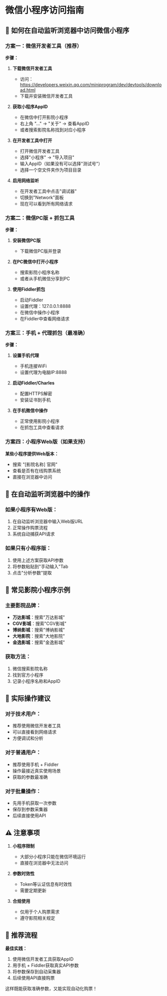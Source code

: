 # 微信小程序访问指南

## 🎯 如何在自动监听浏览器中访问微信小程序

### 方案一：微信开发者工具（推荐）

**步骤：**
1. **下载微信开发者工具**
   - 访问：https://developers.weixin.qq.com/miniprogram/dev/devtools/download.html
   - 下载并安装微信开发者工具

2. **获取小程序AppID**
   - 在微信中打开影院小程序
   - 右上角 "..." → "关于" → 查看AppID
   - 或者搜索影院名称找到对应小程序

3. **在开发者工具中打开**
   - 打开微信开发者工具
   - 选择"小程序" → "导入项目"
   - 输入AppID（如果没有可以选择"测试号"）
   - 选择一个空文件夹作为项目目录

4. **启用网络监听**
   - 在开发者工具中点击"调试器"
   - 切换到"Network"面板
   - 现在可以看到所有网络请求

### 方案二：微信PC版 + 抓包工具

**步骤：**
1. **安装微信PC版**
   - 下载微信PC版并登录

2. **在PC微信中打开小程序**
   - 搜索影院小程序名称
   - 或者从手机微信分享到PC

3. **使用Fiddler抓包**
   - 启动Fiddler
   - 设置代理：127.0.0.1:8888
   - 在微信中操作小程序
   - 在Fiddler中查看网络请求

### 方案三：手机 + 代理抓包（最准确）

**步骤：**
1. **设置手机代理**
   - 手机连接WiFi
   - 设置代理为电脑IP:8888

2. **启动Fiddler/Charles**
   - 配置HTTPS解密
   - 安装证书到手机

3. **在手机微信中操作**
   - 正常使用影院小程序
   - 在抓包工具中查看请求

### 方案四：小程序Web版（如果支持）

**某些小程序提供Web版本：**
- 搜索 "[影院名称] 官网"
- 查看是否有在线购票系统
- 直接在浏览器中访问

## 🔧 在自动监听浏览器中的操作

### 如果小程序有Web版：
1. 在自动监听浏览器中输入Web版URL
2. 正常操作购票流程
3. 系统自动捕获API请求

### 如果只有小程序版：
1. 使用上述方案获取API参数
2. 将参数粘贴到"手动输入"Tab
3. 点击"分析参数"提取

## 📱 常见影院小程序示例

### 主要影院品牌：
- **万达影城**：搜索"万达影城"
- **CGV影城**：搜索"CGV影城"
- **博纳影城**：搜索"博纳影城"
- **大地影院**：搜索"大地影院"
- **金逸影城**：搜索"金逸影城"

### 获取方法：
1. 微信搜索影院名称
2. 找到官方小程序
3. 记录小程序名称和AppID

## 🎯 实际操作建议

### 对于技术用户：
- 推荐使用微信开发者工具
- 可以直接看到网络请求
- 方便调试和分析

### 对于普通用户：
- 推荐使用手机 + Fiddler
- 操作最接近真实使用场景
- 获取的参数最准确

### 对于批量操作：
- 先用手机获取一次参数
- 保存到参数采集器
- 后续直接使用API

## ⚠️ 注意事项

1. **小程序限制**
   - 大部分小程序只能在微信环境运行
   - 直接在浏览器中无法访问

2. **参数时效性**
   - Token等认证信息有时效性
   - 需要定期更新

3. **合规使用**
   - 仅用于个人购票需求
   - 遵守影院相关规定

## 🚀 推荐流程

**最佳实践：**
1. 使用微信开发者工具获取AppID
2. 用手机 + Fiddler获取真实API参数
3. 将参数保存到自动采集器
4. 后续使用API直接购票

这样既能获取准确参数，又能实现自动化购票！
